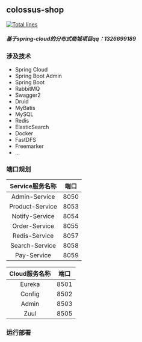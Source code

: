 ## colossus-shop
[![Total lines](https://tokei.rs/b1/github/liusy456/colossus-shop?category=lines)](https://github.com/liusy456/colossus-shop)
##### 基于spring-cloud的分布式商城项目qq：1326699189

### 涉及技术
* Spring Cloud
* Spring Boot Admin
* Spring Boot
* RabbitMQ
* Swagger2
* Druid
* MyBatis
* MySQL
* Redis
* ElasticSearch
* Docker
* FastDFS
* Freemarker
* ...

### 端口规划
| Service服务名称|端口|
|:-:|:-:|
| Admin-Service      	|8050 |
| Product-Service       |8053 |
| Notify-Service     	|8054 |
| Order-Service      	|8055 |
| Redis-Service      	|8057 |
| Search-Service     	|8058 |
| Pay-Service     		|8059 |

|Cloud服务名称|端口|
|:-:|:-:|
| Eureka      	 	|8501 |
| Config     		|8502 |
| Admin	     	 	|8503 |
| Zuul     	 	 	|8505 |

### 运行部署




